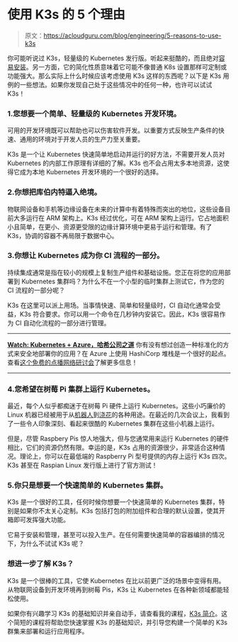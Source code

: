 # 使用 K3s 的 5 个理由

> 原文：<https://acloudguru.com/blog/engineering/5-reasons-to-use-k3s>

你可能听说过 K3s，轻量级的 Kubernetes 发行版。听起来挺酷的，而且绝对[容易安装](https://rancher.com/docs/k3s/latest/en/quick-start/)。另一方面，它的简化性质意味着它可能不像普通 K8s 设置那样可定制或功能强大。那么实际上什么时候应该考虑使用 K3s 这样的东西呢？以下是 K3s 用例的一些想法。如果你发现自己处于这些情况中的任何一种，也许可以试试 K3s！

### 1.您想要一个简单、轻量级的 Kubernetes 开发环境。

可用的开发环境既可以帮助也可以伤害软件开发。以重要方式反映生产条件的快速、通用的环境对于开发人员的生产力至关重要。

K3s 是一个让 Kubernetes 快速简单地启动并运行的好方法，不需要开发人员对 Kubernetes 的内部工作原理有详细的了解。K3s 也不会占用太多本地资源，这使得它成为本地 Kubernetes 开发环境的一个很好的选择。

### 2.你想把库伯内特逼入绝境。

物联网设备和手机等边缘设备在未来的计算中有着特殊而突出的地位，这些设备目前大多运行在 ARM 架构上。K3s 经过优化，可在 ARM 架构上运行。它占地面积小且简单，在更小、资源更受限的边缘计算环境中更易于运行和管理。有了 K3s，协调的容器不再局限于数据中心。

### 3.你想让 Kubernetes 成为你 CI 流程的一部分。

持续集成通常是指在较小的规模上复制生产组件和基础设施。您正在将您的应用部署到 Kubernetes 集群吗？为什么不在一个小型的临时集群上测试它，作为您的 CI 流程的一部分呢？

K3s 在这里可以派上用场。当事情快速、简单和轻量级时，CI 自动化通常会受益，K3s 符合要求。你可以用一个命令在几秒钟内安装它。因此，K3s 很容易作为 CI 自动化流程的一部分进行管理。

* * *

**[Watch: Kubernetes + Azure，哈希公司之道](https://get.acloudguru.com/kubernetes-azure-hashicorp-way-webinar)**
你有没有想过创造一种标准化的方式来安全地部署你的应用？在 Azure 上使用 HashiCorp 堆栈是一个很好的起点。查看[这个免费的点播网络研讨会](https://get.acloudguru.com/kubernetes-azure-hashicorp-way-webinar)了解更多信息！

* * *

### 4.您希望在树莓 Pi 集群上运行 Kubernetes。

最近，每个人似乎都痴迷于在树莓 Pi 硬件上运行 Kubernetes。这些小巧廉价的 Linux 机器已经被用于从[机器人](https://www.raspberrypi.org/blog/how-to-build-raspberry-pi-robot/)到[浇花](https://www.hackster.io/ben-eagan/raspberry-pi-automated-plant-watering-with-website-8af2dc)的各种用途。在最近的几次会议上，我看到了一些令人印象深刻、看起来很酷的 Kubernetes 集群在这些小机器上运行。

但是，尽管 Raspbery Pis 惊人地强大，但与您通常用来运行 Kubernetes 的硬件相比，它们的资源仍然有限。幸运的是，K3s 占用的资源很少，非常适合这种情况。理论上，你可以在最低端的 Raspberry Pi 型号提供的内存上运行 K3s 四次。K3s 甚至在 Raspian Linux 发行版上进行了官方测试！

### 5.你只是想要一个快速简单的 Kubernetes 集群。

K3s 是一个很好的工具，任何时候你想要一个快速简单的 Kubernetes 集群，特别是如果你不太关心定制。K3s 包括打包的附加组件和合理的默认设置，使其开箱即可发挥强大功能。

它易于安装和管理，甚至可以投入生产。在任何需要快速简单的容器编排的情况下，为什么不试试 K3s 呢？

### 想进一步了解 K3s？

K3s 是一个很棒的工具，它使 Kubernetes 在比以前更广泛的场景中变得有用。从物联网设备到开发环境再到树莓 Pis，K3s 让 Kubernetes 在各种新领域都能轻松使用。

如果你有兴趣学习 K3s 的基础知识并亲自动手，请查看我的课程，[K3s 简介](https://acloud.guru/learn/introduction-to-k3s)。这个简短的课程将帮助您快速掌握 K3s 的基础知识，并引导您构建一个简单的 K3s 群集来部署和运行应用程序。